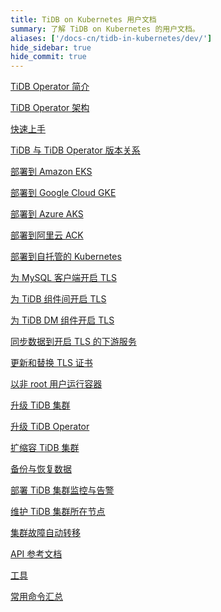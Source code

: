 ```yaml
---
title: TiDB on Kubernetes 用户文档
summary: 了解 TiDB on Kubernetes 的用户文档。
aliases: ['/docs-cn/tidb-in-kubernetes/dev/']
hide_sidebar: true
hide_commit: true
---
```


<LearningPathContainer platform="tidb-operator" title="TiDB on Kubernetes" subTitle="使用 PingCAP 提供的 TiDB Operator，你可以在公有云或自托管的 Kubernetes 集群上自动运维 TiDB 集群，实现 TiDB 在 Kubernetes 上的无缝运行。">

<LearningPath label="了解" icon="cloud1">

[TiDB Operator 简介](https://docs.pingcap.com/zh/tidb-in-kubernetes/dev/tidb-operator-overview)

[TiDB Operator 架构](https://docs.pingcap.com/zh/tidb-in-kubernetes/dev/architecture)

[快速上手](https://docs.pingcap.com/zh/tidb-in-kubernetes/dev/get-started)

[TiDB 与 TiDB Operator 版本关系](https://docs.pingcap.com/zh/tidb-in-kubernetes/dev/tidb-operator-overview)

</LearningPath>

<LearningPath label="部署" icon="deploy">

[部署到 Amazon EKS](https://docs.pingcap.com/zh/tidb-in-kubernetes/dev/deploy-on-aws-eks)

[部署到 Google Cloud GKE](https://docs.pingcap.com/zh/tidb-in-kubernetes/dev/deploy-on-gcp-gke)

[部署到 Azure AKS](https://docs.pingcap.com/zh/tidb-in-kubernetes/dev/deploy-on-azure-aks)

[部署到阿里云 ACK](https://docs.pingcap.com/zh/tidb-in-kubernetes/dev/deploy-on-alibaba-cloud)

[部署到自托管的 Kubernetes](https://docs.pingcap.com/zh/tidb-in-kubernetes/dev/prerequisites)

</LearningPath>

<LearningPath label="安全" icon="cloud3">

[为 MySQL 客户端开启 TLS](https://docs.pingcap.com/zh/tidb-in-kubernetes/dev/enable-tls-for-mysql-client)

[为 TiDB 组件间开启 TLS](https://docs.pingcap.com/zh/tidb-in-kubernetes/dev/enable-tls-between-components)

[为 TiDB DM 组件开启 TLS](https://docs.pingcap.com/zh/tidb-in-kubernetes/dev/enable-tls-for-dm)

[同步数据到开启 TLS 的下游服务](https://docs.pingcap.com/zh/tidb-in-kubernetes/dev/enable-tls-for-ticdc-sink)

[更新和替换 TLS 证书](https://docs.pingcap.com/zh/tidb-in-kubernetes/dev/renew-tls-certificate)

[以非 root 用户运行容器](https://docs.pingcap.com/zh/tidb-in-kubernetes/dev/containers-run-as-non-root-user)

</LearningPath>

<LearningPath label="运维" icon="maintain">

[升级 TiDB 集群](https://docs.pingcap.com/zh/tidb-in-kubernetes/dev/upgrade-a-tidb-cluster)

[升级 TiDB Operator](https://docs.pingcap.com/zh/tidb-in-kubernetes/dev/upgrade-tidb-operator)

[扩缩容 TiDB 集群](https://docs.pingcap.com/zh/tidb-in-kubernetes/dev/scale-a-tidb-cluster)

[备份与恢复数据](https://docs.pingcap.com/zh/tidb-in-kubernetes/dev/backup-restore-overview)

[部署 TiDB 集群监控与告警](https://docs.pingcap.com/zh/tidb-in-kubernetes/dev/monitor-a-tidb-cluster)

[维护 TiDB 集群所在节点](https://docs.pingcap.com/zh/tidb-in-kubernetes/dev/maintain-a-kubernetes-node)

[集群故障自动转移](https://docs.pingcap.com/zh/tidb-in-kubernetes/dev/use-auto-failover)

</LearningPath>

<LearningPath label="参考" icon="cloud-dev">

[API 参考文档](https://github.com/pingcap/tidb-operator/blob/v1.5.2/docs/api-references/docs.md)

[工具](https://docs.pingcap.com/zh/tidb-in-kubernetes/dev/tidb-toolkit)

[常用命令汇总](https://docs.pingcap.com/zh/tidb-in-kubernetes/dev/cheat-sheet)

</LearningPath>

</LearningPathContainer>
